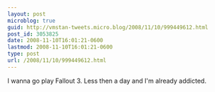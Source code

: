 ```yaml
---
layout: post
microblog: true
guid: http://vmstan-tweets.micro.blog/2008/11/10/999449612.html
post_id: 3053825
date: 2008-11-10T16:01:21-0600
lastmod: 2008-11-10T16:01:21-0600
type: post
url: /2008/11/10/999449612.html
---
```

I wanna go play Fallout 3. Less then a day and I'm already addicted.
